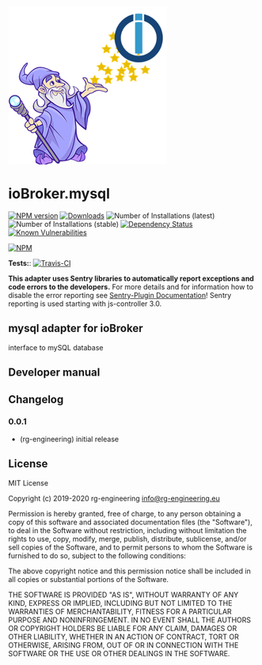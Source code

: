 ![Logo](admin/mysql.png)
# ioBroker.mysql

[![NPM version](http://img.shields.io/npm/v/iobroker.mysql.svg)](https://www.npmjs.com/package/iobroker.mysql)
[![Downloads](https://img.shields.io/npm/dm/iobroker.mysql.svg)](https://www.npmjs.com/package/iobroker.mysql)
![Number of Installations (latest)](http://iobroker.live/badges/mysql-installed.svg)
![Number of Installations (stable)](http://iobroker.live/badges/mysql-stable.svg)
[![Dependency Status](https://img.shields.io/david/rg-engineering/iobroker.mysql.svg)](https://david-dm.org/rg-engineering/iobroker.mysql)
[![Known Vulnerabilities](https://snyk.io/test/github/rg-engineering/ioBroker.mysql/badge.svg)](https://snyk.io/test/github/rg-engineering/ioBroker.mysql)

[![NPM](https://nodei.co/npm/iobroker.mysql.png?downloads=true)](https://nodei.co/npm/iobroker.mysql/)

**Tests:**: [![Travis-CI](http://img.shields.io/travis/rg-engineering/ioBroker.mysql/master.svg)](https://travis-ci.org/rg-engineering/ioBroker.mysql) 

**This adapter uses Sentry libraries to automatically report exceptions and code errors to the developers.** 
For more details and for information how to disable the error reporting see [Sentry-Plugin Documentation](https://github.com/ioBroker/plugin-sentry#plugin-sentry)! Sentry reporting is used starting with js-controller 3.0.

## mysql adapter for ioBroker

interface to mySQL database




## Developer manual




## Changelog

### 0.0.1
* (rg-engineering) initial release

## License
MIT License

Copyright (c) 2019-2020 rg-engineering <info@rg-engineering.eu>

Permission is hereby granted, free of charge, to any person obtaining a copy
of this software and associated documentation files (the "Software"), to deal
in the Software without restriction, including without limitation the rights
to use, copy, modify, merge, publish, distribute, sublicense, and/or sell
copies of the Software, and to permit persons to whom the Software is
furnished to do so, subject to the following conditions:

The above copyright notice and this permission notice shall be included in all
copies or substantial portions of the Software.

THE SOFTWARE IS PROVIDED "AS IS", WITHOUT WARRANTY OF ANY KIND, EXPRESS OR
IMPLIED, INCLUDING BUT NOT LIMITED TO THE WARRANTIES OF MERCHANTABILITY,
FITNESS FOR A PARTICULAR PURPOSE AND NONINFRINGEMENT. IN NO EVENT SHALL THE
AUTHORS OR COPYRIGHT HOLDERS BE LIABLE FOR ANY CLAIM, DAMAGES OR OTHER
LIABILITY, WHETHER IN AN ACTION OF CONTRACT, TORT OR OTHERWISE, ARISING FROM,
OUT OF OR IN CONNECTION WITH THE SOFTWARE OR THE USE OR OTHER DEALINGS IN THE
SOFTWARE.